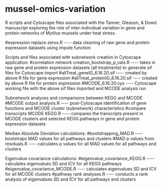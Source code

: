 # mussel-omics-variation
R scripts and Cytoscape files associated with the Tanner, Gleason, &amp; Dowd manuscript exploring the role of inter-individual variation in gene and protein networks of Mytilus mussels under heat stress.

#expression replace zeros.R ---- data cleaning of raw gene and protein expression datasets using impute function

Scripts and files associated with subnetwork creation in Cytoscape application:
#correlation network creation_bootstrap_p_vals.R ---- takes in raw gene and protein expression datasets (all treatments) to generate sif files for Cytoscape import
#allTreat_geneIG_6.16.20.sif ---- created by above R file for gene expression
#allTreat_proteinIG_6.16.20.sif ---- created by above R file for protein expression
#MCODE_6.16.20.cys ---- Cytoscape working file with the above sif files imported and MCODE analysis run

Subnetwork analyses and comparisons between KEGG and MCODE
#MCODE output analysis.R ---- post-Cytoscape identification of gene functions and MCODE cluster (subnetwork) characteristics 
#compare transcripts MCODE KEGG.R ---- compares the transcripts present in MCODE clusters and selected KEGG pathways in gene and protein expression datasets

Median Absolute Deviation calculations:
#bootstrapping_MAD.R ---- bootstraps MAD values for all pathways and clusters
#MAD p values from residuals.R ---- calculates p values for all MAD values for all pathways and clusters

Eigenvalue covariance calculations:
#eigenvalue_covariance_KEGG.R ---- calculates eigenvalues SD and ICV for all KEGG pathways
#eigenvalue_covariance_MCODE.R ---- calculates eigenvalues SD and ICV for all MCODE clusters
#pathway rank analyses.R ---- conducts a rank analysis of eigenvalues SD and ICV for all pathways and clusters
